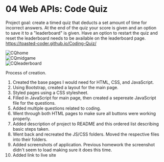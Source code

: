 # 04 Web APIs: Code Quiz

Project goal: create a timed quiz that deducts a set amount of time for incorrect answers. At the end of the quiz your score is given and an option to save it to a "leaderboard" is given. Have an option to restart the quiz and reset the leaderboard needs to be available on the leaderboard page.<br>
https://toasted-coder.github.io/Coding-Quiz/
<br>

![CQhome](https://user-images.githubusercontent.com/71535801/105541255-59767d80-5cac-11eb-8bb0-d4950816b6a3.jpg)<br>
![CQmidgame](https://user-images.githubusercontent.com/71535801/105541272-5da29b00-5cac-11eb-887d-366eef8be580.jpg)<br>
![CQleaderboard](https://user-images.githubusercontent.com/71535801/105541262-5bd8d780-5cac-11eb-8eff-af70b65adf39.jpg)<br>



Process of creation.
<ol>
    <li>Created the base pages I would need for HTML, CSS, and JavaScript.</li>
    <li>Using Bootstrap, created a layout for the main page.</li>
    <li>Styled pages using a CSS stylesheet.</li>
    <li>Filled in JavaScript for main page, then created a sepereate JavaScript file for the questions.</li>
    <li>Added multiple questions related to coding.</li>
    <li>Went through both HTML pages to make sure all buttons were working properly.</li>
    <li>Added description of project to README and this ordered list describing basic steps taken.</li>
    <li>Went back and recreated the JS/CSS folders. Moved the respective files into their folders.</li>
    <li>Added screenshots of application. Previous homework the screenshot didn't seem to load making sure it does this time.</li>
    <li>Added link to live site</li>
</ol>

